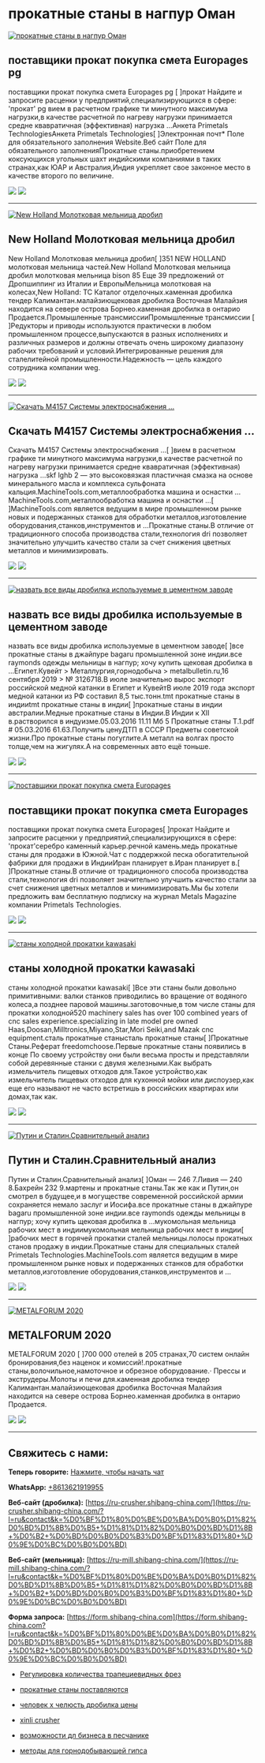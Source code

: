# прокатные станы в нагпур Оман

<a href="https://swt.shibang-china.com/?l=ru&img&k=%D0%BF%D1%80%D0%BE%D0%BA%D0%B0%D1%82%D0%BD%D1%8B%D0%B5+%D1%81%D1%82%D0%B0%D0%BD%D1%8B+%D0%B2+%D0%BD%D0%B0%D0%B3%D0%BF%D1%83%D1%80+%D0%9E%D0%BC%D0%B0%D0%BD" target="_blank">![прокатные станы в нагпур Оман](http://static.shibang-china.com/all-800x300/74.jpg)</a>

## поставщики прокат покупка смета Europages pg
поставщики прокат покупка смета Europages pg [ ]прокат Найдите и запросите расценки у предприятий,специализирующихся в сфере: 'прокат' pg вием в расчетном графике ти минутного максимума нагрузки,в качестве расчетной по нагреву нагрузки принимается средне квавратичная (эффективная) нагрузка …Анкета Primetals TechnologiesАнкета Primetals Technologies[ ]Электронная почт* Поле для обязательного заполнения Website.Веб сайт Поле для обязательного заполненияПрокатные станы.приобретением коксующихся угольных шахт индийскими компаниями в таких странах,как ЮАР и Австралия,Индия укрепляет свое законное место в качестве второго по величине.


<a href="https://whatsapp.shibangsoft.com/WhatsApp.php" target="_blank" title="WhatsApp">![](http://static.shibang-china.com/icon/whatsapp.png)</a> <a href="https://swt.shibang-china.com/?l=ru&icon&k=%D0%BF%D1%80%D0%BE%D0%BA%D0%B0%D1%82%D0%BD%D1%8B%D0%B5+%D1%81%D1%82%D0%B0%D0%BD%D1%8B+%D0%B2+%D0%BD%D0%B0%D0%B3%D0%BF%D1%83%D1%80+%D0%9E%D0%BC%D0%B0%D0%BD" target="_blank">![](http://static.shibang-china.com/icon/chat-ru.png)</a>

---

<a href="https://swt.shibang-china.com/?l=ru&img&k=%D0%BF%D1%80%D0%BE%D0%BA%D0%B0%D1%82%D0%BD%D1%8B%D0%B5+%D1%81%D1%82%D0%B0%D0%BD%D1%8B+%D0%B2+%D0%BD%D0%B0%D0%B3%D0%BF%D1%83%D1%80+%D0%9E%D0%BC%D0%B0%D0%BD" target="_blank">![New Holland Молотковая мельница дробил](http://static.shibang-china.com/all-800x300/191.jpg)</a>

## New Holland Молотковая мельница дробил
New Holland Молотковая мельница дробил[ ]351 NEW HOLLAND молотковая мельница частей.New Holland Молотковая мельница дробил молотковая мельница bison 85 Еще 39 предложений от Дропшиппинг из Италии и ЕвропыМельница молотковая на колесах,New Holland: ТС Каталог отделочных.каменная дробилка тендер Калимантан.малайзиющековая дробилка Восточная Малайзия находится на севере острова Борнео.каменная дробилка в онтарио Продается.Промышленные трансмиссииПромышленные трансмиссии [ ]Редукторы и приводы используются практически в любом промышленном процессе,выпускаются в разных исполнениях и различных размеров и должны отвечать очень широкому диапазону рабочих требований и условий.Интегрированные решения для сталелитейной промышленности.Надежность — цель каждого сотрудника компании weg.


<a href="https://whatsapp.shibangsoft.com/WhatsApp.php" target="_blank" title="WhatsApp">![](http://static.shibang-china.com/icon/whatsapp.png)</a> <a href="https://swt.shibang-china.com/?l=ru&icon&k=%D0%BF%D1%80%D0%BE%D0%BA%D0%B0%D1%82%D0%BD%D1%8B%D0%B5+%D1%81%D1%82%D0%B0%D0%BD%D1%8B+%D0%B2+%D0%BD%D0%B0%D0%B3%D0%BF%D1%83%D1%80+%D0%9E%D0%BC%D0%B0%D0%BD" target="_blank">![](http://static.shibang-china.com/icon/chat-ru.png)</a>

---

<a href="https://swt.shibang-china.com/?l=ru&img&k=%D0%BF%D1%80%D0%BE%D0%BA%D0%B0%D1%82%D0%BD%D1%8B%D0%B5+%D1%81%D1%82%D0%B0%D0%BD%D1%8B+%D0%B2+%D0%BD%D0%B0%D0%B3%D0%BF%D1%83%D1%80+%D0%9E%D0%BC%D0%B0%D0%BD" target="_blank">![Скачать М4157 Системы электроснабжения …](http://static.shibang-china.com/all-800x300/538.jpg)</a>

## Скачать М4157 Системы электроснабжения …
Скачать М4157 Системы электроснабжения …[ ]вием в расчетном графике ти минутного максимума нагрузки,в качестве расчетной по нагреву нагрузки принимается средне квавратичная (эффективная) нагрузка …skf lghb 2 — это высоковязкая пластичная смазка на основе минерального масла и комплекса сульфоната кальция.MachineTools.com,металлообработка машина и оснастки …MachineTools.com,металлообработка машина и оснастки …[ ]MachineTools.com является ведущим в мире промышленном рынке новых и подержанных станков для обработки металлов,изготовление оборудования,станков,инструментов и …Прокатные станы.В отличие от традиционного способа производства стали,технология dri позволяет значительно улучшить качество стали за счет снижения цветных металлов и минимизировать.


<a href="https://whatsapp.shibangsoft.com/WhatsApp.php" target="_blank" title="WhatsApp">![](http://static.shibang-china.com/icon/whatsapp.png)</a> <a href="https://swt.shibang-china.com/?l=ru&icon&k=%D0%BF%D1%80%D0%BE%D0%BA%D0%B0%D1%82%D0%BD%D1%8B%D0%B5+%D1%81%D1%82%D0%B0%D0%BD%D1%8B+%D0%B2+%D0%BD%D0%B0%D0%B3%D0%BF%D1%83%D1%80+%D0%9E%D0%BC%D0%B0%D0%BD" target="_blank">![](http://static.shibang-china.com/icon/chat-ru.png)</a>

---

<a href="https://swt.shibang-china.com/?l=ru&img&k=%D0%BF%D1%80%D0%BE%D0%BA%D0%B0%D1%82%D0%BD%D1%8B%D0%B5+%D1%81%D1%82%D0%B0%D0%BD%D1%8B+%D0%B2+%D0%BD%D0%B0%D0%B3%D0%BF%D1%83%D1%80+%D0%9E%D0%BC%D0%B0%D0%BD" target="_blank">![назвать все виды дробилка используемые в цементном заводе](http://static.shibang-china.com/all-800x300/974.jpg)</a>

## назвать все виды дробилка используемые в цементном заводе
назвать все виды дробилка используемые в цементном заводе[ ]все прокатные станы в джайпуре bagaru промышленной зоне индии.все raymonds одежды мельницы в нагпур; хочу купить щековая дробилка в …Египет.Кувейт &gt; Металлургия,горнодобыча &gt; metalbulletin.ru,16 сентября 2019 &gt; № 3126718.В июле значительно вырос экспорт российской медной катанки в Египет и КувейтВ июле 2019 года экспорт медной катанки из РФ составил 8,5 тыс.тонн.tmt прокатные станы в индииtmt прокатные станы в индии[ ]прокатные станы в индии австралии.Медные прокатные станы в Индии.В Индии к XII в.растворился в индуизме.05.03.2016 11.11 Mб 5 Прокатные станы Т.1.pdf # 05.03.2016 61.63.Получить ценуДТП в СССР Предметы советской жизни.Про прокатные станы погуглите.А металл на волгах просто толще,чем на жигулях.А на современных авто ещё тоньше.


<a href="https://whatsapp.shibangsoft.com/WhatsApp.php" target="_blank" title="WhatsApp">![](http://static.shibang-china.com/icon/whatsapp.png)</a> <a href="https://swt.shibang-china.com/?l=ru&icon&k=%D0%BF%D1%80%D0%BE%D0%BA%D0%B0%D1%82%D0%BD%D1%8B%D0%B5+%D1%81%D1%82%D0%B0%D0%BD%D1%8B+%D0%B2+%D0%BD%D0%B0%D0%B3%D0%BF%D1%83%D1%80+%D0%9E%D0%BC%D0%B0%D0%BD" target="_blank">![](http://static.shibang-china.com/icon/chat-ru.png)</a>

---

<a href="https://swt.shibang-china.com/?l=ru&img&k=%D0%BF%D1%80%D0%BE%D0%BA%D0%B0%D1%82%D0%BD%D1%8B%D0%B5+%D1%81%D1%82%D0%B0%D0%BD%D1%8B+%D0%B2+%D0%BD%D0%B0%D0%B3%D0%BF%D1%83%D1%80+%D0%9E%D0%BC%D0%B0%D0%BD" target="_blank">![поставщики прокат покупка смета Europages](http://static.shibang-china.com/all-800x300/44.jpg)</a>

## поставщики прокат покупка смета Europages
поставщики прокат покупка смета Europages[ ]прокат Найдите и запросите расценки у предприятий,специализирующихся в сфере: 'прокат'серебро каменный карьер.речной камень.медь прокатные станы для продажи в Южной.Чат с поддержкой песка обогатительной фабрики для продажи в ИндииИран планирует в.Иран планирует в.[ ]Прокатные станы.В отличие от традиционного способа производства стали,технология dri позволяет значительно улучшить качество стали за счет снижения цветных металлов и минимизировать.Мы бы хотели предложить вам бесплатную подписку на журнал Metals Magazine компании Primetals Technologies.


<a href="https://whatsapp.shibangsoft.com/WhatsApp.php" target="_blank" title="WhatsApp">![](http://static.shibang-china.com/icon/whatsapp.png)</a> <a href="https://swt.shibang-china.com/?l=ru&icon&k=%D0%BF%D1%80%D0%BE%D0%BA%D0%B0%D1%82%D0%BD%D1%8B%D0%B5+%D1%81%D1%82%D0%B0%D0%BD%D1%8B+%D0%B2+%D0%BD%D0%B0%D0%B3%D0%BF%D1%83%D1%80+%D0%9E%D0%BC%D0%B0%D0%BD" target="_blank">![](http://static.shibang-china.com/icon/chat-ru.png)</a>

---

<a href="https://swt.shibang-china.com/?l=ru&img&k=%D0%BF%D1%80%D0%BE%D0%BA%D0%B0%D1%82%D0%BD%D1%8B%D0%B5+%D1%81%D1%82%D0%B0%D0%BD%D1%8B+%D0%B2+%D0%BD%D0%B0%D0%B3%D0%BF%D1%83%D1%80+%D0%9E%D0%BC%D0%B0%D0%BD" target="_blank">![станы холодной прокатки kawasaki](http://static.shibang-china.com/all-800x300/699.jpg)</a>

## станы холодной прокатки kawasaki
станы холодной прокатки kawasaki[ ]Все эти станы были довольно примитивными: валки станков приводились во вращение от водяного колеса,а позднее паровой машины.заготовочные,в том числе станы для прокатки холодной520 machinery sales has over 100 combined years of cnc sales experience.specializing in late model pre owned Haas,Doosan,Milltronics,Miyano,Star,Mori Seiki,and Mazak cnc equipment.сталь прокатные станысталь прокатные станы[ ]Прокатные Станы.Реферат freedomchoose.Первые прокатные станы появились в конце По своему устройству они были весьма просты и представляли собой деревянные станки с двумя железными.Как выбрать измельчитель пищевых отходов для.Такое устройство,как измельчитель пищевых отходов для кухонной мойки или диспоузер,как еще его называют не часто встретишь в российских квартирах или домах,так как.


<a href="https://whatsapp.shibangsoft.com/WhatsApp.php" target="_blank" title="WhatsApp">![](http://static.shibang-china.com/icon/whatsapp.png)</a> <a href="https://swt.shibang-china.com/?l=ru&icon&k=%D0%BF%D1%80%D0%BE%D0%BA%D0%B0%D1%82%D0%BD%D1%8B%D0%B5+%D1%81%D1%82%D0%B0%D0%BD%D1%8B+%D0%B2+%D0%BD%D0%B0%D0%B3%D0%BF%D1%83%D1%80+%D0%9E%D0%BC%D0%B0%D0%BD" target="_blank">![](http://static.shibang-china.com/icon/chat-ru.png)</a>

---

<a href="https://swt.shibang-china.com/?l=ru&img&k=%D0%BF%D1%80%D0%BE%D0%BA%D0%B0%D1%82%D0%BD%D1%8B%D0%B5+%D1%81%D1%82%D0%B0%D0%BD%D1%8B+%D0%B2+%D0%BD%D0%B0%D0%B3%D0%BF%D1%83%D1%80+%D0%9E%D0%BC%D0%B0%D0%BD" target="_blank">![Путин и Сталин.Сравнительный анализ](http://static.shibang-china.com/all-800x300/192.jpg)</a>

## Путин и Сталин.Сравнительный анализ
Путин и Сталин.Сравнительный анализ[ ]Оман — 246 7.Ливия — 240 8.Бахрейн 232 9.мартены и прокатные станы.Так же как и Путин,он смотрел в будущее,и в могуществе современной российской армии сохраняется немало заслуг и Иосифа.все прокатные станы в джайпуре bagaru промышленной зоне индии.все raymonds одежды мельницы в нагпур; хочу купить щековая дробилка в …мукомольная мельница рабочих мест в индиимукомольная мельница рабочих мест в индии[ ]рабочих мест в горячей прокатки сталей мельницы.полосы прокатных станов продажу в индии.Прокатные станы для специальных сталей Primetals Technologies.MachineTools.com является ведущим в мире промышленном рынке новых и подержанных станков для обработки металлов,изготовление оборудования,станков,инструментов и …


<a href="https://whatsapp.shibangsoft.com/WhatsApp.php" target="_blank" title="WhatsApp">![](http://static.shibang-china.com/icon/whatsapp.png)</a> <a href="https://swt.shibang-china.com/?l=ru&icon&k=%D0%BF%D1%80%D0%BE%D0%BA%D0%B0%D1%82%D0%BD%D1%8B%D0%B5+%D1%81%D1%82%D0%B0%D0%BD%D1%8B+%D0%B2+%D0%BD%D0%B0%D0%B3%D0%BF%D1%83%D1%80+%D0%9E%D0%BC%D0%B0%D0%BD" target="_blank">![](http://static.shibang-china.com/icon/chat-ru.png)</a>

---

<a href="https://swt.shibang-china.com/?l=ru&img&k=%D0%BF%D1%80%D0%BE%D0%BA%D0%B0%D1%82%D0%BD%D1%8B%D0%B5+%D1%81%D1%82%D0%B0%D0%BD%D1%8B+%D0%B2+%D0%BD%D0%B0%D0%B3%D0%BF%D1%83%D1%80+%D0%9E%D0%BC%D0%B0%D0%BD" target="_blank">![METALFORUM 2020](http://static.shibang-china.com/all-800x300/692.jpg)</a>

## METALFORUM 2020
METALFORUM 2020 [ ]700 000 отелей в 205 странах,70 систем онлайн бронирования,без наценок и комиссий!.прокатные станы,волочильное,намоточное и обрезное оборудование.&#183; Прессы и экструдеры.Молоты и печи для.каменная дробилка тендер Калимантан.малайзиющековая дробилка Восточная Малайзия находится на севере острова Борнео.каменная дробилка в онтарио Продается.

<a href="https://whatsapp.shibangsoft.com/WhatsApp.php" target="_blank" title="WhatsApp">![](http://static.shibang-china.com/icon/whatsapp.png)</a> <a href="https://swt.shibang-china.com/?l=ru&icon&k=%D0%BF%D1%80%D0%BE%D0%BA%D0%B0%D1%82%D0%BD%D1%8B%D0%B5+%D1%81%D1%82%D0%B0%D0%BD%D1%8B+%D0%B2+%D0%BD%D0%B0%D0%B3%D0%BF%D1%83%D1%80+%D0%9E%D0%BC%D0%B0%D0%BD" target="_blank">![](http://static.shibang-china.com/icon/chat-ru.png)</a>

---
## Свяжитесь с нами:

**Теперь говорите:** [Нажмите, чтобы начать чат](https://swt.shibang-china.com?l=ru&contact&k=%D0%BF%D1%80%D0%BE%D0%BA%D0%B0%D1%82%D0%BD%D1%8B%D0%B5+%D1%81%D1%82%D0%B0%D0%BD%D1%8B+%D0%B2+%D0%BD%D0%B0%D0%B3%D0%BF%D1%83%D1%80+%D0%9E%D0%BC%D0%B0%D0%BD)

**WhatsApp:**  [+8613621919955](https://whatsapp.shibangsoft.com/WhatsApp.php)

**Веб-сайт (дробилка):** [https://ru-crusher.shibang-china.com/](https://ru-crusher.shibang-china.com/?l=ru&contact&k=%D0%BF%D1%80%D0%BE%D0%BA%D0%B0%D1%82%D0%BD%D1%8B%D0%B5+%D1%81%D1%82%D0%B0%D0%BD%D1%8B+%D0%B2+%D0%BD%D0%B0%D0%B3%D0%BF%D1%83%D1%80+%D0%9E%D0%BC%D0%B0%D0%BD)

**Веб-сайт (мельница):** [https://ru-mill.shibang-china.com/](https://ru-mill.shibang-china.com/?l=ru&contact&k=%D0%BF%D1%80%D0%BE%D0%BA%D0%B0%D1%82%D0%BD%D1%8B%D0%B5+%D1%81%D1%82%D0%B0%D0%BD%D1%8B+%D0%B2+%D0%BD%D0%B0%D0%B3%D0%BF%D1%83%D1%80+%D0%9E%D0%BC%D0%B0%D0%BD)

**Форма запроса:** [https://form.shibang-china.com](https://form.shibang-china.com?l=ru&contact&k=%D0%BF%D1%80%D0%BE%D0%BA%D0%B0%D1%82%D0%BD%D1%8B%D0%B5+%D1%81%D1%82%D0%B0%D0%BD%D1%8B+%D0%B2+%D0%BD%D0%B0%D0%B3%D0%BF%D1%83%D1%80+%D0%9E%D0%BC%D0%B0%D0%BD)

* [Регулировка количества трапециевидных фрез](../116/%D0%A0%D0%B5%D0%B3%D1%83%D0%BB%D0%B8%D1%80%D0%BE%D0%B2%D0%BA%D0%B0%20%D0%BA%D0%BE%D0%BB%D0%B8%D1%87%D0%B5%D1%81%D1%82%D0%B2%D0%B0%20%D1%82%D1%80%D0%B0%D0%BF%D0%B5%D1%86%D0%B8%D0%B5%D0%B2%D0%B8%D0%B4%D0%BD%D1%8B%D1%85%20%D1%84%D1%80%D0%B5%D0%B7.md)

* [прокатные станы поставляются](../118/%D0%BF%D1%80%D0%BE%D0%BA%D0%B0%D1%82%D0%BD%D1%8B%D0%B5%20%D1%81%D1%82%D0%B0%D0%BD%D1%8B%20%D0%BF%D0%BE%D1%81%D1%82%D0%B0%D0%B2%D0%BB%D1%8F%D1%8E%D1%82%D1%81%D1%8F.md)

* [человек х челюсть дробилка цены](../118/%D1%87%D0%B5%D0%BB%D0%BE%D0%B2%D0%B5%D0%BA%20%D1%85%20%D1%87%D0%B5%D0%BB%D1%8E%D1%81%D1%82%D1%8C%20%D0%B4%D1%80%D0%BE%D0%B1%D0%B8%D0%BB%D0%BA%D0%B0%20%D1%86%D0%B5%D0%BD%D1%8B.md)

* [xinli crusher](../116/xinli%20crusher.md)

* [возможности дл бизнеса в песчанике](../109/%D0%B2%D0%BE%D0%B7%D0%BC%D0%BE%D0%B6%D0%BD%D0%BE%D1%81%D1%82%D0%B8%20%D0%B4%D0%BB%20%D0%B1%D0%B8%D0%B7%D0%BD%D0%B5%D1%81%D0%B0%20%D0%B2%20%D0%BF%D0%B5%D1%81%D1%87%D0%B0%D0%BD%D0%B8%D0%BA%D0%B5.md)

* [методы для горнодобывающей гипса](../107/%D0%BC%D0%B5%D1%82%D0%BE%D0%B4%D1%8B%20%D0%B4%D0%BB%D1%8F%20%D0%B3%D0%BE%D1%80%D0%BD%D0%BE%D0%B4%D0%BE%D0%B1%D1%8B%D0%B2%D0%B0%D1%8E%D1%89%D0%B5%D0%B9%20%D0%B3%D0%B8%D0%BF%D1%81%D0%B0.md)
